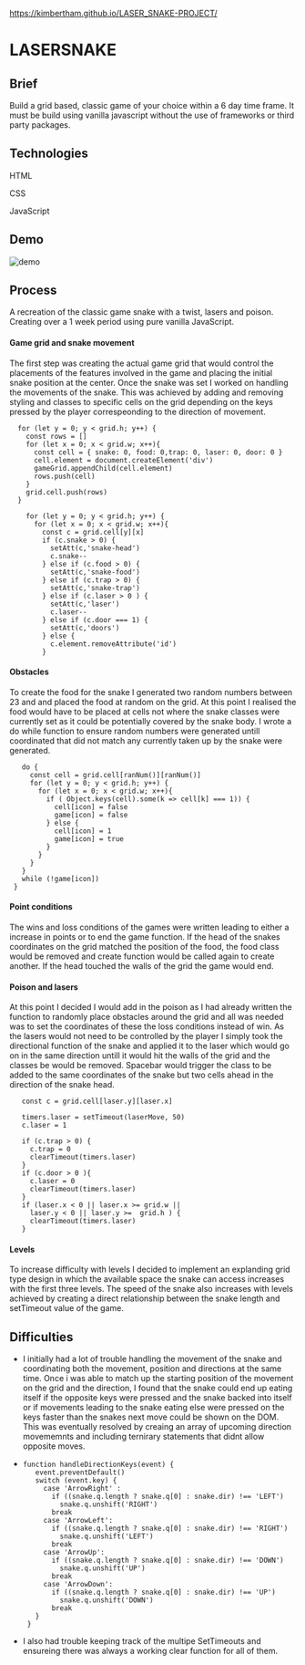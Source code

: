 https://kimbertham.github.io/LASER_SNAKE-PROJECT/

<h1> LASERSNAKE </h1>

<h2> Brief </h2> 
<p> Build a grid based, classic game of your choice within a 6 day time frame. It must be build using vanilla javascript without the use of frameworks or third party packages. </p>

<h2> Technologies </h2>
<p>HTML</p>
<p>CSS</p>
<p>JavaScript</p>

<h2> Demo </h2>
<img src='https://i.imgur.com/s40DynM.gif' alt='demo' />
 
<h2> Process </h2>
<p>A recreation of the classic game snake with a twist, lasers and poison. Creating over a 1 week period using pure vanilla JavaScript.

<h4> Game grid and snake movement</h4>
<p> The first step was creating the actual game grid that would control the placements of the features involved in the game and placing the initial snake position at the center. Once the snake was set I worked on handling the movements of the snake. This was achieved by adding and removing styling and classes to specific cells on the grid depending on the keys pressed by the player correspeonding to the direction of movement. </p>

``` 
  for (let y = 0; y < grid.h; y++) { 
    const rows = [] 
    for (let x = 0; x < grid.w; x++){
      const cell = { snake: 0, food: 0,trap: 0, laser: 0, door: 0 } 
      cell.element = document.createElement('div')
      gameGrid.appendChild(cell.element) 
      rows.push(cell)
    }
    grid.cell.push(rows) 
  } 
```
```
    for (let y = 0; y < grid.h; y++) { 
      for (let x = 0; x < grid.w; x++){
        const c = grid.cell[y][x]
        if (c.snake > 0) {
          setAtt(c,'snake-head')
          c.snake--
        } else if (c.food > 0) {
          setAtt(c,'snake-food')
        } else if (c.trap > 0) {
          setAtt(c,'snake-trap')
        } else if (c.laser > 0 ) {
          setAtt(c,'laser') 
          c.laser--
        } else if (c.door === 1) {
          setAtt(c,'doors') 
        } else {
          c.element.removeAttribute('id')
        } 
 ```

<h4>Obstacles</h4>
 <p> To create the food for the snake I generated two random numbers between 23 and and placed the food at random on the grid. At this point I realised the food would have to be placed at cells not where the snake classes were currently set as it could be potentially covered by the snake body. I wrote a do while function to ensure random numbers were generated untill coordinated that did not match any currently taken up by the snake were generated. <p>
 
 ```
    do { 
      const cell = grid.cell[ranNum()][ranNum()]
      for (let y = 0; y < grid.h; y++) { 
        for (let x = 0; x < grid.w; x++){
          if ( Object.keys(cell).some(k => cell[k] === 1)) {
            cell[icon] = false
            game[icon] = false
          } else {
            cell[icon] = 1
            game[icon] = true
          }
        }
      }
    }
    while (!game[icon])
  }
  ```
 
 <h4>Point conditions</h4>
 <p> The wins and loss conditions of the games were written leading to either a increase in points or to end the game function. If the head of the snakes coordinates on the grid matched the position of the food, the food class would be removed and create function would be called again to create another. If the head touched the walls of the grid the game would end.<p>
 
 <h4> Poison and lasers</h4>
 <p> At this point I decided I would add in the poison as I had already written the function to randomly place obstacles around the grid and all was needed was to set the coordinates of these the loss conditions instead of win. As the lasers would not need to be controlled by the player I simply took the directional function of the snake and applied it to the laser which would go on in the same direction untill it would hit the walls of the grid and the classes be would be removed. Spacebar would trigger the class to be added to the same coordinates of the snake but two cells ahead in the direction of the snake head. </p>
 
 ```
    const c = grid.cell[laser.y][laser.x]

    timers.laser = setTimeout(laserMove, 50)
    c.laser = 1

    if (c.trap > 0) {
      c.trap = 0
      clearTimeout(timers.laser)
    } 
    if (c.door > 0 ){
      c.laser = 0 
      clearTimeout(timers.laser)
    } 
    if (laser.x < 0 || laser.x >= grid.w ||
      laser.y < 0 || laser.y >=  grid.h ) {
      clearTimeout(timers.laser)
    }

 ```
 
 <h4> Levels </h4>
<p> To increase difficulty with levels I decided to implement an explanding grid type design in which the available space the snake can access increases with the first three levels. The speed of the snake also increases with levels achieved by creating a direct relationship between the snake length and setTimeout value of the game.</p>


<h2> Difficulties </h2>
<ul>
<li> <p> I initially had a lot of trouble handling the movement of the snake and coordinating both the movement, position and directions at the same time. Once i was able to match up the starting position of the movement on the grid and the direction, I found that the snake could end up eating itself if the opposite keys were pressed and the snake backed into itself or if movements leading to the snake eating else were pressed on the keys faster than the snakes next move could be shown on the DOM. This was eventually resolved by creaing an array of upcoming direction movememnts and including ternirary statements that didnt allow opposite moves. <p><li>
 
 ``` 
 function handleDirectionKeys(event) {
    event.preventDefault()
    switch (event.key) {
      case 'ArrowRight' :
        if ((snake.q.length ? snake.q[0] : snake.dir) !== 'LEFT') 
          snake.q.unshift('RIGHT')
        break
      case 'ArrowLeft': 
        if ((snake.q.length ? snake.q[0] : snake.dir) !== 'RIGHT') 
          snake.q.unshift('LEFT')
        break
      case 'ArrowUp': 
        if ((snake.q.length ? snake.q[0] : snake.dir) !== 'DOWN') 
          snake.q.unshift('UP')
        break
      case 'ArrowDown':
        if ((snake.q.length ? snake.q[0] : snake.dir) !== 'UP') 
          snake.q.unshift('DOWN')
        break
    }
  }
 ```
<li><p>I also had trouble keeping track of the multipe SetTimeouts and ensureing there was always a working clear function for all of them. </p></li>
 <ul>


